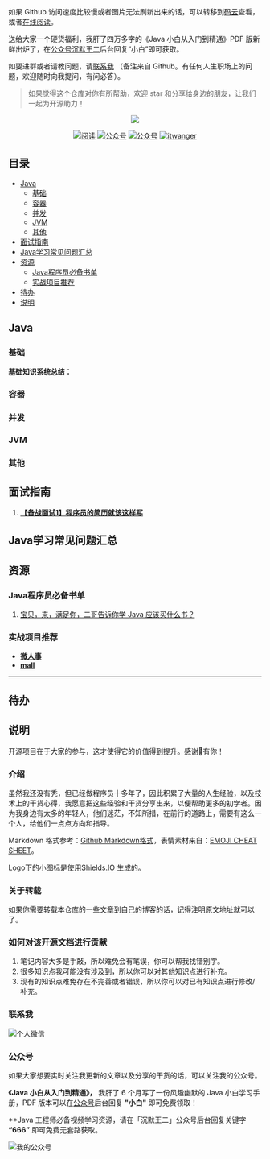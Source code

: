 
如果 Github 访问速度比较慢或者图片无法刷新出来的话，可以转移到[码云](https://gitee.com/SnailClimb/JavaGuide )查看，或者[在线阅读](http://itwanger.com)。

送给大家一个硬货福利，我肝了四万多字的《Java 小白从入门到精通》PDF 版新鲜出炉了，在[公众号沉默王二](#公众号)后台回复“小白”即可获取。

如要进群或者请教问题，请[联系我](#联系我) （备注来自 Github。有任何人生职场上的问题，欢迎随时向我提问，有问必答）。

> 如果觉得这个仓库对你有所帮助，欢迎 star 和分享给身边的朋友，让我们一起为开源助力！


<p align="center">
<a href="https://github.com/itwanger/itwanger.github.io" target="_blank">
	<img src="http://itwanger.com/assets/images/favicon.jpg" width=""/>
</a>
</p>

<p align="center">
  <a href="https://gitee.com/itwanger/itwanger.github.io"><img src="https://img.shields.io/badge/%E9%98%85%E8%AF%BB-%20read-brightgreen.svg" alt="阅读"></a>
  <a href="#公众号"><img src="https://img.shields.io/badge/%E5%85%AC%E4%BC%97%E5%8F%B7-%E6%B2%89%E9%BB%98%E7%8E%8B%E4%BA%8C-red.svg" alt="公众号"></a>
  <a href="#公众号"><img src="https://img.shields.io/badge/PDF-%E5%B0%8F%E7%99%BD%E6%89%8B%E5%86%8C-yellow.svg" alt="公众号"></a>
  <a href="http://itwanger.com"><img src="https://img.shields.io/badge/%E5%8D%9A%E5%AE%A2-%E6%B2%89%E9%BB%98%E7%8E%8B%E4%BA%8C-orange" alt="itwanger"></a>
</p>


## 目录

- [Java](#java)
    - [基础](#基础)
    - [容器](#容器)
    - [并发](#并发)
    - [JVM](#jvm)
    - [其他](#其他)
- [面试指南](#面试指南)
- [Java学习常见问题汇总](#java学习常见问题汇总)
- [资源](#资源)
    - [Java程序员必备书单](#java程序员必备书单)
    - [实战项目推荐](#实战项目推荐)
- [待办](#待办)
- [说明](#说明)

## Java

### 基础

**基础知识系统总结：**


### 容器


### 并发


### JVM


### 其他



## 面试指南

1. **[【备战面试1】程序员的简历就该这样写](https://mp.weixin.qq.com/s/QFraobvuGnVJRCi4tA-CNQ)**

## Java学习常见问题汇总


## 资源

### Java程序员必备书单

1. [宝贝，来，满足你，二哥告诉你学 Java 应该买什么书？](_posts/2020-06-28-java-book.md)

### 实战项目推荐

- **[微人事](https://github.com/lenve/vhr)**
- **[mall](https://github.com/macrozheng/mall)**

***

## 待办


## 说明

开源项目在于大家的参与，这才使得它的价值得到提升。感谢🙏有你！

### 介绍

虽然我还没有秃，但已经做程序员十多年了，因此积累了大量的人生经验，以及技术上的干货心得，我愿意把这些经验和干货分享出来，以便帮助更多的初学者。因为我身边有太多的年轻人，他们迷茫，不知所措，在前行的道路上，需要有这么一个人，给他们一点点方向和指导。

Markdown 格式参考：[Github Markdown格式](https://guides.github.com/features/mastering-markdown/)，表情素材来自：[EMOJI CHEAT SHEET](https://www.webpagefx.com/tools/emoji-cheat-sheet/)。

Logo下的小图标是使用[Shields.IO](https://shields.io/) 生成的。

### 关于转载

如果你需要转载本仓库的一些文章到自己的博客的话，记得注明原文地址就可以了。

### 如何对该开源文档进行贡献

1. 笔记内容大多是手敲，所以难免会有笔误，你可以帮我找错别字。
2. 很多知识点我可能没有涉及到，所以你可以对其他知识点进行补充。
3. 现有的知识点难免存在不完善或者错误，所以你可以对已有知识点进行修改/补充。

### 联系我

![个人微信](http://itwanger.com/assets/images/wangsan.png)


### 公众号

如果大家想要实时关注我更新的文章以及分享的干货的话，可以关注我的公众号。

**《Java 小白从入门到精通》，** 我肝了 6 个月写了一份风趣幽默的 Java 小白学习手册，PDF 版本可以在[公众号](#公众号)后台回复 **"小白"** 即可免费领取！

**Java 工程师必备视频学习资源，请在「沉默王二」公众号后台回复关键字 **“666”** 即可免费无套路获取。 

![我的公众号](http://itwanger.com/assets/images/itwanger.jpg)



